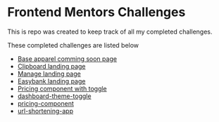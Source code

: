 # Frontend Mentors Challenges  

This  is repo was created to keep track of all my completed challenges.

These completed challenges are listed below  

- [Base apparel comming soon page](https://base-apparel-csp.netlify.app)
- [Clipboard landing page](https://clipboard-ldp.netlify.app)
- [Manage landing page](https://manage-ldp.netlify.app)
- [Easybank landing page](https://easybanker.netlify.app)
- [Pricing component with toggle](https://sign-up-form-comp.netlify.app)
- [dashboard-theme-toggle](https://dashboard-theme-toggle.netlify.app)
- [pricing-component](https://url-shortening-ldp.netlify.app)
- [url-shortening-app](https://pricing-toggle-comp.netlify.app)
